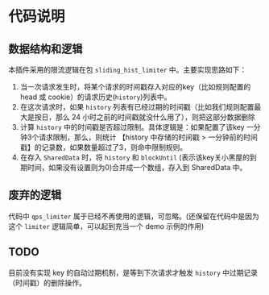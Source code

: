 # 代码说明

## 数据结构和逻辑

本插件采用的限流逻辑在包 `sliding_hist_limiter` 中。主要实现思路如下：

1. 当一次请求发生时，将某个请求的时间戳存入对应的key（比如规则配置的 head 或 cookie）的请求历史(`history`)列表中。
2. 在这次请求时，如果 `history` 列表有已经过期的时间戳（比如我们规则配置最大是按日，那么 24 小时之前的时间戳就没什么用了），则把这部分数据删除
3. 计算 `history` 中的时间戳是否超过限制。具体逻辑是：如果配置了该key 一分钟3个请求限制，那么，则统计 【history 中存储的时间戳 > 一分钟前的时间戳】的记录数，如果数量超过了3，则命中限制规则。
4. 在存入 `SharedData` 时，将 `history` 和 `blockUntil` (表示该key关小黑屋的到期时间，如果没有设置则为0)合并成一个数组，存入到 SharedData 中。

## 废弃的逻辑
代码中 `qps_limiter` 属于已经不再使用的逻辑，可忽略。(还保留在代码中是因为这个 `limiter` 逻辑简单，可以起到充当一个 demo 示例的作用)

## TODO

目前没有实现 key 的自动过期机制，是等到下次请求才触发 `history` 中过期记录（时间戳）的删除操作。




